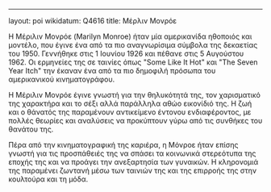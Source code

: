 ---
layout: poi 
wikidatum: Q4616
title:  Μέρλιν Μονρόε


Η Μέριλιν Μονρόε (Marilyn Monroe) ήταν μία αμερικανίδα ηθοποιός και μοντέλο, που έγινε ένα από τα πιο αναγνωρίσιμα σύμβολα της δεκαετίας του 1950. Γεννήθηκε στις 1 Ιουνίου 1926 και πέθανε στις 5 Αυγούστου 1962. Οι ερμηνείες της σε ταινίες όπως "Some Like It Hot" και "The Seven Year Itch" την έκαναν ένα από τα πιο δημοφιλή πρόσωπα του αμερικανικού κινηματογράφου.

Η Μέριλιν Μονρόε έγινε γνωστή για την θηλυκότητά της, τον χαρισματικό της χαρακτήρα και το σέξι αλλά παράλληλα αθώο εικονίδιό της. Η ζωή και ο θάνατός της παραμένουν αντικείμενο έντονου ενδιαφέροντος, με πολλές θεωρίες και αναλύσεις να προκύπτουν γύρω από τις συνθήκες του θανάτου της.

Πέρα από την κινηματογραφική της καριέρα, η Μόνροε ήταν επίσης γνωστή για τις προσπάθειές της να σπάσει τα κοινωνικά στερεότυπα της εποχής της και να προάγει την ανεξαρτησία των γυναικών. Η κληρονομιά της παραμένει ζωντανή μέσω των ταινιών της και της επιρροής της στην κουλτούρα και τη μόδα.






